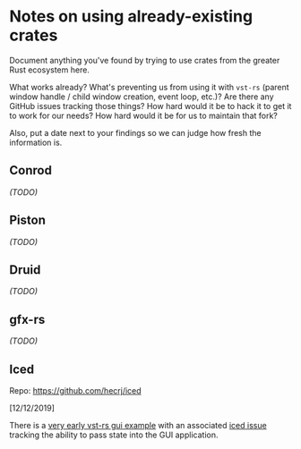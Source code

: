 # Notes on using already-existing crates

Document anything you've found by trying to use crates from the greater Rust ecosystem here.

What works already? What's preventing us from using it with `vst-rs` (parent window handle / child window creation, event loop, etc.)? Are there any GitHub issues tracking those things? How hard would it be to hack it to get it to work for our needs? How hard would it be for us to maintain that fork?

Also, put a date next to your findings so we can judge how fresh the information is.

## Conrod

*(TODO)*

## Piston

*(TODO)*

## Druid

*(TODO)*

## gfx-rs

*(TODO)*

## Iced

Repo: https://github.com/hecrj/iced

[12/12/2019]

There is a [very early vst-rs gui example](https://github.com/hatoo/vst-rs-example-iced) with an associated [iced issue](https://github.com/hecrj/iced/issues/118) tracking the ability to pass state into the GUI application. 

